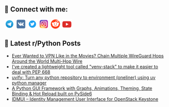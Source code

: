 ## 🔎 Connect with me:
[<img src="https://github.com/bullbesh/bullbesh/blob/main/images/Telegram.png" width="32" height="32" />](https://t.me/bullbesh)
[<img src="https://github.com/bullbesh/bullbesh/blob/main/images/VK.png" width="32" height="32" />](https://vk.com/bullbesh)
[<img src="https://github.com/bullbesh/bullbesh/blob/main/images/Twitter.png" width="32" height="32" />](https://twitter.com/bullbesh1)
[<img src="https://github.com/bullbesh/bullbesh/blob/main/images/Instagram.png" width="32" height="32" />](https://www.instagram.com/bullbesh)
[<img src="https://github.com/bullbesh/bullbesh/blob/main/images/Reddit.png" width="32" height="32" />](https://www.reddit.com/user/bullbesh)
[<img src="https://github.com/bullbesh/bullbesh/blob/main/images/YouTube.png" width="32" height="32" />](https://www.youtube.com/channel/UCtfjRs6uzgq5mfm8S06WTcg)

## 📕 Latest r/Python Posts
<!-- BLOG-POST-LIST:START -->
- [Ever Wanted to VPN Like in the Movies? Chain Multiple WireGuard Hops Around the World Multi-Hop Wire](https://www.reddit.com/r/Python/comments/1mbkwbn/ever_wanted_to_vpn_like_in_the_movies_chain/)
- [I&#39;ve created a lightweight tool called &quot;venv-stack&quot; to make it easier to deal with PEP 668](https://www.reddit.com/r/Python/comments/1mbj5ph/ive_created_a_lightweight_tool_called_venvstack/)
- [uvify: Turn any python repository to environment &lpar;oneliner&rpar; using uv python manager](https://www.reddit.com/r/Python/comments/1mbe67q/uvify_turn_any_python_repository_to_environment/)
- [A Python GUI Framework with Graphs, Animations, Theming, State Binding &amp; Hot Reload built on PySide6](https://www.reddit.com/r/Python/comments/1mbcs0a/a_python_gui_framework_with_graphs_animations/)
- [IDMUI – Identity Management User Interface for OpenStack Keystone](https://www.reddit.com/r/Python/comments/1mb9c2t/idmui_identity_management_user_interface_for/)
<!-- BLOG-POST-LIST:END -->

